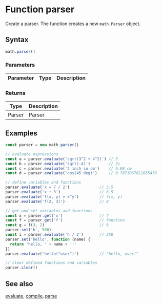 <!-- Note: This file is automatically generated from source code comments. Changes made in this file will be overridden. -->

# Function parser

Create a parser. The function creates a new `math.Parser` object.


## Syntax

```js
math.parser()
```

### Parameters

Parameter | Type | Description
--------- | ---- | -----------


### Returns

Type | Description
---- | -----------
Parser | Parser


## Examples

```js
const parser = new math.parser()

// evaluate expressions
const a = parser.evaluate('sqrt(3^2 + 4^2)') // 5
const b = parser.evaluate('sqrt(-4)')        // 2i
const c = parser.evaluate('2 inch in cm')    // 5.08 cm
const d = parser.evaluate('cos(45 deg)')     // 0.7071067811865476

// define variables and functions
parser.evaluate('x = 7 / 2')             // 3.5
parser.evaluate('x + 3')                 // 6.5
parser.evaluate('f(x, y) = x^y')         // f(x, y)
parser.evaluate('f(2, 3)')               // 8

// get and set variables and functions
const x = parser.get('x')                // 7
const f = parser.get('f')                // function
const g = f(3, 2)                        // 9
parser.set('h', 500)
const i = parser.evaluate('h / 2')       // 250
parser.set('hello', function (name) {
  return 'hello, ' + name + '!'
})
parser.evaluate('hello("user")')         // "hello, user!"

// clear defined functions and variables
parser.clear()
```


## See also

[evaluate](evaluate.md),
[compile](compile.md),
[parse](parse.md)
